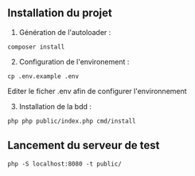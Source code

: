 
## Installation du projet

1. Génération de l'autoloader :
```shell
composer install
```

2. Configuration de l'environement :
```shell
cp .env.example .env
```
Editer le ficher .env afin de configurer l'environnement

3. Installation de la bdd :
```shell
php php public/index.php cmd/install
```

## Lancement du serveur de test
```shell
php -S localhost:8080 -t public/
```
